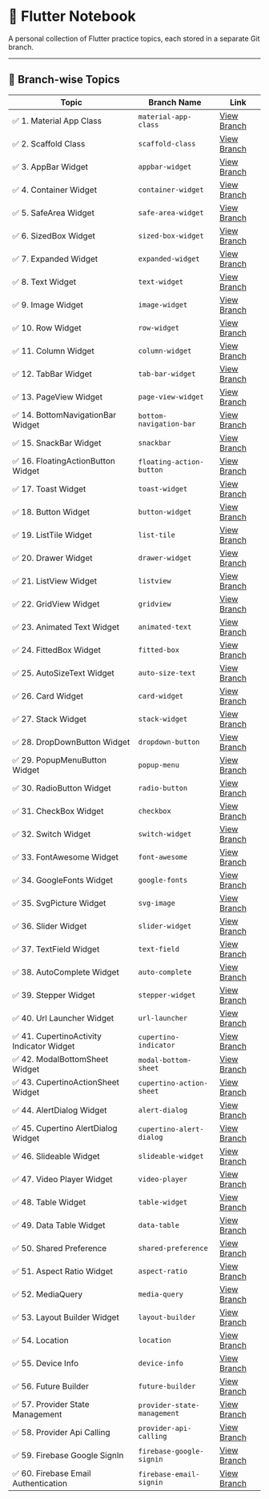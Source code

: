 # 📘 Flutter Notebook

A personal collection of Flutter practice topics, each stored in a separate Git branch.

---

## 📂 Branch-wise Topics

| Topic             | Branch Name            | Link                                                                 |
|------------------|------------------------|----------------------------------------------------------------------|
| ✅ 1. Material App Class | `material-app-class`               | [View Branch](https://github.com/monir996/flutter-notebook/tree/material-app-class) |
| ✅ 2. Scaffold Class | `scaffold-class`               | [View Branch](https://github.com/monir996/flutter-notebook/tree/scaffold-class) |
| ✅ 3. AppBar Widget | `appbar-widget`               | [View Branch](https://github.com/monir996/flutter-notebook/tree/appbar-widget) |
| ✅ 4. Container Widget | `container-widget`               | [View Branch](https://github.com/monir996/flutter-notebook/tree/container-widget) |
| ✅ 5. SafeArea Widget | `safe-area-widget`               | [View Branch](https://github.com/monir996/flutter-notebook/tree/safe-area-widget) |
| ✅ 6. SizedBox Widget | `sized-box-widget`               | [View Branch](https://github.com/monir996/flutter-notebook/tree/sized-box-widget) |
| ✅ 7. Expanded Widget | `expanded-widget`               | [View Branch](https://github.com/monir996/flutter-notebook/tree/expanded-widget) |
| ✅ 8. Text Widget | `text-widget`               | [View Branch](https://github.com/monir996/flutter-notebook/tree/text-widget) |
| ✅ 9. Image Widget | `image-widget`               | [View Branch](https://github.com/monir996/flutter-notebook/tree/image-widget) |
| ✅ 10. Row Widget | `row-widget`               | [View Branch](https://github.com/monir996/flutter-notebook/tree/row-widget) |
| ✅ 11. Column Widget | `column-widget`               | [View Branch](https://github.com/monir996/flutter-notebook/tree/column-widget) |
| ✅ 12. TabBar Widget | `tab-bar-widget`               | [View Branch](https://github.com/monir996/flutter-notebook/tree/tab-bar-widget) |
| ✅ 13. PageView Widget | `page-view-widget`               | [View Branch](https://github.com/monir996/flutter-notebook/tree/page-view-widget) |
| ✅ 14. BottomNavigationBar Widget | `bottom-navigation-bar`               | [View Branch](https://github.com/monir996/flutter-notebook/tree/bottom-navigation-bar) |
| ✅ 15. SnackBar Widget | `snackbar`               | [View Branch](https://github.com/monir996/flutter-notebook/tree/snackbar) |
| ✅ 16. FloatingActionButton Widget | `floating-action-button`               | [View Branch](https://github.com/monir996/flutter-notebook/tree/floating-action-button) |
| ✅ 17. Toast Widget | `toast-widget`               | [View Branch](https://github.com/monir996/flutter-notebook/tree/toast-widget) |
| ✅ 18. Button Widget | `button-widget`               | [View Branch](https://github.com/monir996/flutter-notebook/tree/button-widget) |
| ✅ 19. ListTile Widget | `list-tile`               | [View Branch](https://github.com/monir996/flutter-notebook/tree/list-tile) |
| ✅ 20. Drawer Widget | `drawer-widget`               | [View Branch](https://github.com/monir996/flutter-notebook/tree/drawer-widget) |
| ✅ 21. ListView Widget | `listview`               | [View Branch](https://github.com/monir996/flutter-notebook/tree/listview) |
| ✅ 22. GridView Widget | `gridview`               | [View Branch](https://github.com/monir996/flutter-notebook/tree/gridview) |
| ✅ 23. Animated Text Widget | `animated-text`               | [View Branch](https://github.com/monir996/flutter-notebook/tree/animated-text) |
| ✅ 24. FittedBox Widget | `fitted-box`               | [View Branch](https://github.com/monir996/flutter-notebook/tree/fitted-box) |
| ✅ 25. AutoSizeText Widget | `auto-size-text`               | [View Branch](https://github.com/monir996/flutter-notebook/tree/auto-size-text) |
| ✅ 26. Card Widget | `card-widget`               | [View Branch](https://github.com/monir996/flutter-notebook/tree/card-widget) |
| ✅ 27. Stack Widget | `stack-widget`               | [View Branch](https://github.com/monir996/flutter-notebook/tree/stack-widget) |
| ✅ 28. DropDownButton Widget | `dropdown-button`               | [View Branch](https://github.com/monir996/flutter-notebook/tree/dropdown-button) |
| ✅ 29. PopupMenuButton Widget | `popup-menu`               | [View Branch](https://github.com/monir996/flutter-notebook/tree/popup-menu) |
| ✅ 30. RadioButton Widget | `radio-button`               | [View Branch](https://github.com/monir996/flutter-notebook/tree/radio-button) |
| ✅ 31. CheckBox Widget | `checkbox`               | [View Branch](https://github.com/monir996/flutter-notebook/tree/checkbox) |
| ✅ 32. Switch Widget | `switch-widget`               | [View Branch](https://github.com/monir996/flutter-notebook/tree/switch-widget) |
| ✅ 33. FontAwesome Widget | `font-awesome`               | [View Branch](https://github.com/monir996/flutter-notebook/tree/font-awesome) |
| ✅ 34. GoogleFonts Widget | `google-fonts`               | [View Branch](https://github.com/monir996/flutter-notebook/tree/google-fonts) |
| ✅ 35. SvgPicture Widget | `svg-image`               | [View Branch](https://github.com/monir996/flutter-notebook/tree/svg-image) |
| ✅ 36. Slider Widget | `slider-widget`               | [View Branch](https://github.com/monir996/flutter-notebook/tree/slider-widget) |
| ✅ 37. TextField Widget | `text-field`               | [View Branch](https://github.com/monir996/flutter-notebook/tree/text-field) |
| ✅ 38. AutoComplete Widget | `auto-complete`               | [View Branch](https://github.com/monir996/flutter-notebook/tree/auto-complete) |
| ✅ 39. Stepper Widget | `stepper-widget`               | [View Branch](https://github.com/monir996/flutter-notebook/tree/stepper-widget) |
| ✅ 40. Url Launcher Widget | `url-launcher`               | [View Branch](https://github.com/monir996/flutter-notebook/tree/url-launcher) |
| ✅ 41. CupertinoActivity Indicator Widget | `cupertino-indicator`               | [View Branch](https://github.com/monir996/flutter-notebook/tree/cupertino-indicator) |
| ✅ 42. ModalBottomSheet Widget | `modal-bottom-sheet`               | [View Branch](https://github.com/monir996/flutter-notebook/tree/modal-bottom-sheet) |
| ✅ 43. CupertinoActionSheet Widget | `cupertino-action-sheet`               | [View Branch](https://github.com/monir996/flutter-notebook/tree/cupertino-action-sheet) |
| ✅ 44. AlertDialog Widget | `alert-dialog`               | [View Branch](https://github.com/monir996/flutter-notebook/tree/alert-dialog) |
| ✅ 45. Cupertino AlertDialog Widget | `cupertino-alert-dialog`               | [View Branch](https://github.com/monir996/flutter-notebook/tree/cupertino-alert-dialog) |
| ✅ 46. Slideable Widget | `slideable-widget`               | [View Branch](https://github.com/monir996/flutter-notebook/tree/slideable-widget) |
| ✅ 47. Video Player Widget | `video-player`               | [View Branch](https://github.com/monir996/flutter-notebook/tree/video-player) |
| ✅ 48. Table Widget | `table-widget`               | [View Branch](https://github.com/monir996/flutter-notebook/tree/table-widget) |
| ✅ 49. Data Table Widget | `data-table`               | [View Branch](https://github.com/monir996/flutter-notebook/tree/data-table) |
| ✅ 50. Shared Preference | `shared-preference`               | [View Branch](https://github.com/monir996/flutter-notebook/tree/shared-preference) |
| ✅ 51. Aspect Ratio Widget | `aspect-ratio`               | [View Branch](https://github.com/monir996/flutter-notebook/tree/aspect-ratio) |
| ✅ 52. MediaQuery | `media-query`               | [View Branch](https://github.com/monir996/flutter-notebook/tree/media-query) |
| ✅ 53. Layout Builder Widget | `layout-builder`               | [View Branch](https://github.com/monir996/flutter-notebook/tree/layout-builder) |
| ✅ 54. Location | `location`               | [View Branch](https://github.com/monir996/flutter-notebook/tree/location) |
| ✅ 55. Device Info | `device-info`               | [View Branch](https://github.com/monir996/flutter-notebook/tree/device-info) |
| ✅ 56. Future Builder | `future-builder`               | [View Branch](https://github.com/monir996/flutter-notebook/tree/future-builder) |
| ✅ 57. Provider State Management | `provider-state-management`               | [View Branch](https://github.com/monir996/flutter-notebook/tree/provider-state-management) |
| ✅ 58. Provider Api Calling | `provider-api-calling`               | [View Branch](https://github.com/monir996/flutter-notebook/tree/provider-api-calling) |
| ✅ 59. Firebase Google SignIn | `firebase-google-signin`               | [View Branch](https://github.com/monir996/flutter-notebook/tree/firebase-google-signin) |
| ✅ 60. Firebase Email Authentication | `firebase-email-signin`               | [View Branch](https://github.com/monir996/flutter-notebook/tree/firebase-email-signin) |
















